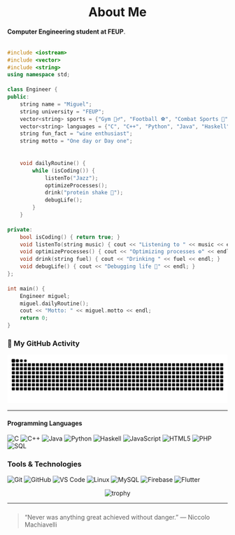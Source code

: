 <h1 align="center">About Me</h1>

 **Computer Engineering student at FEUP**.  
 

```cpp

#include <iostream>
#include <vector>
#include <string>
using namespace std;

class Engineer {
public:
    string name = "Miguel";
    string university = "FEUP";
    vector<string> sports = {"Gym 🏋️‍♂️", "Football ⚽", "Combat Sports 🥋", "Surf 🏄‍♂️", "Sailing ⛵"};
    vector<string> languages = {"C", "C++", "Python", "Java", "Haskell", "JavaScript", "HTML", "PHP", "SQL"};
    string fun_fact = "wine enthusiast";
    string motto = "One day or Day one";


    void dailyRoutine() {
        while (isCoding()) {
            listenTo("Jazz");
            optimizeProcesses();
            drink("protein shake 💪");
            debugLife();
        }
    }

private:
    bool isCoding() { return true; }
    void listenTo(string music) { cout << "Listening to " << music << endl; }
    void optimizeProcesses() { cout << "Optimizing processes ⚙️" << endl; }
    void drink(string fuel) { cout << "Drinking " << fuel << endl; }
    void debugLife() { cout << "Debugging life 🧠" << endl; }
};

int main() {
    Engineer miguel;
    miguel.dailyRoutine();
    cout << "Motto: " << miguel.motto << endl;
    return 0;
}


```

### 🐍 My GitHub Activity
<div align="center">

![snake gif](https://github.com/14miguels/14miguels/blob/output/snake.svg)

</div>


---
#### Programming Languages
![C](https://img.shields.io/badge/C-00599C?style=for-the-badge&logo=c&logoColor=white)
![C++](https://img.shields.io/badge/C++-00599C?style=for-the-badge&logo=cplusplus&logoColor=white)
![Java](https://img.shields.io/badge/Java-ED8B00?style=for-the-badge&logo=openjdk&logoColor=white)
![Python](https://img.shields.io/badge/Python-3776AB?style=for-the-badge&logo=python&logoColor=FFD43B)
![Haskell](https://img.shields.io/badge/Haskell-5D4F85?style=for-the-badge&logo=haskell&logoColor=white)
![JavaScript](https://img.shields.io/badge/JavaScript-F7DF1E?style=for-the-badge&logo=javascript&logoColor=black)
![HTML5](https://img.shields.io/badge/HTML5-E34F26?style=for-the-badge&logo=html5&logoColor=white)
![PHP](https://img.shields.io/badge/PHP-777BB4?style=for-the-badge&logo=php&logoColor=white)
![SQL](https://img.shields.io/badge/SQL-336791?style=for-the-badge&logo=postgresql&logoColor=white)

### Tools & Technologies
![Git](https://img.shields.io/badge/Git-F05032?style=for-the-badge&logo=git&logoColor=white)
![GitHub](https://img.shields.io/badge/GitHub-181717?style=for-the-badge&logo=github)
![VS Code](https://img.shields.io/badge/VS%20Code-007ACC?style=for-the-badge&logo=visualstudiocode&logoColor=white)
![Linux](https://img.shields.io/badge/Linux-FCC624?style=for-the-badge&logo=linux&logoColor=black)
![MySQL](https://img.shields.io/badge/MySQL-4479A1?style=for-the-badge&logo=mysql&logoColor=white)
![Firebase](https://img.shields.io/badge/Firebase-FFCA28?style=for-the-badge&logo=firebase&logoColor=black)
![Flutter](https://img.shields.io/badge/Flutter-02569B?style=for-the-badge&logo=flutter&logoColor=white)



<div align="center">

![trophy](https://github-profile-trophy.vercel.app/?username=14miguels&theme=tokyonight&no-frame=true&margin-w=10&title=Followers,Commits,Repositories)

</div>

---


### 
> “Never was anything great achieved without danger.”
― Niccolo Machiavelli
